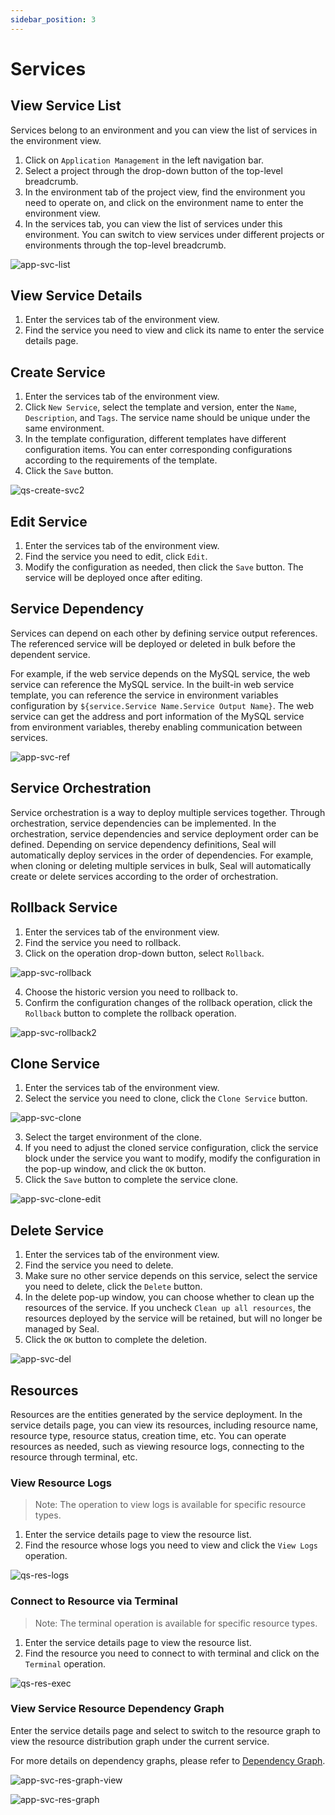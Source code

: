 ```yaml
---
sidebar_position: 3
---
```


# Services

## View Service List

Services belong to an environment and you can view the list of services in the environment view.

1. Click on `Application Management` in the left navigation bar.
2. Select a project through the drop-down button of the top-level breadcrumb.
3. In the environment tab of the project view, find the environment you need to operate on, and click on the environment name to enter the environment view.
4. In the services tab, you can view the list of services under this environment. You can switch to view services under different projects or environments through the top-level breadcrumb.

![app-svc-list](/img/v0.3.0/application/service/app-svc-list.png)

## View Service Details

1. Enter the services tab of the environment view.
2. Find the service you need to view and click its name to enter the service details page.

## Create Service

1. Enter the services tab of the environment view.
2. Click `New Service`, select the template and version, enter the `Name`, `Description`, and `Tags`. The service name should be unique under the same environment.
3. In the template configuration, different templates have different configuration items. You can enter corresponding configurations according to the requirements of the template.
4. Click the `Save` button.

![qs-create-svc2](/img/v0.3.0/quickstart/qs-create-svc2.png)

## Edit Service

1. Enter the services tab of the environment view.
2. Find the service you need to edit, click `Edit`.
3. Modify the configuration as needed, then click the `Save` button. The service will be deployed once after editing.

## Service Dependency

Services can depend on each other by defining service output references. The referenced service will be deployed or deleted in bulk before the dependent service.

For example, if the web service depends on the MySQL service, the web service can reference the MySQL service. In the built-in web service template, you can reference the service in environment variables configuration by `${service.Service Name.Service Output Name}`. The web service can get the address and port information of the MySQL service from environment variables, thereby enabling communication between services.

![app-svc-ref](/img/v0.3.0/application/service/app-svc-ref.png)

## Service Orchestration

Service orchestration is a way to deploy multiple services together. Through orchestration, service dependencies can be implemented. In the orchestration, service dependencies and service deployment order can be defined. Depending on service dependency definitions, Seal will automatically deploy services in the order of dependencies. For example, when cloning or deleting multiple services in bulk, Seal will automatically create or delete services according to the order of orchestration.

## Rollback Service

1. Enter the services tab of the environment view.
2. Find the service you need to rollback.
3. Click on the operation drop-down button, select `Rollback`.

![app-svc-rollback](/img/v0.3.0/application/service/app-svc-rollback.png)

4. Choose the historic version you need to rollback to.
5. Confirm the configuration changes of the rollback operation, click the `Rollback` button to complete the rollback operation.

![app-svc-rollback2](/img/v0.3.0/application/service/app-svc-rollback2.png)

## Clone Service

1. Enter the services tab of the environment view.
2. Select the service you need to clone, click the `Clone Service` button.

![app-svc-clone](/img/v0.3.0/application/service/app-svc-clone.png)

3. Select the target environment of the clone.
4. If you need to adjust the cloned service configuration, click the service block under the service you want to modify, modify the configuration in the pop-up window, and click the `OK` button.
5. Click the `Save` button to complete the service clone.

![app-svc-clone-edit](/img/v0.3.0/application/service/app-svc-clone-edit.png)

## Delete Service

1. Enter the services tab of the environment view.
2. Find the service you need to delete.
3. Make sure no other service depends on this service, select the service you need to delete, click the `Delete` button.
4. In the delete pop-up window, you can choose whether to clean up the resources of the service. If you uncheck `Clean up all resources`, the resources deployed by the service will be retained, but will no longer be managed by Seal.
5. Click the `OK` button to complete the deletion.

![app-svc-del](/img/v0.3.0/application/service/app-svc-del.png)

## Resources

Resources are the entities generated by the service deployment. In the service details page, you can view its resources, including resource name, resource type, resource status, creation time, etc. You can operate resources as needed, such as viewing resource logs, connecting to the resource through terminal, etc.

### View Resource Logs

> Note: The operation to view logs is available for specific resource types.

1. Enter the service details page to view the resource list.
2. Find the resource whose logs you need to view and click the `View Logs` operation.

![qs-res-logs](/img/v0.3.0/quickstart/qs-res-logs.png)

### Connect to Resource via Terminal

> Note: The terminal operation is available for specific resource types.

1. Enter the service details page to view the resource list.
2. Find the resource you need to connect to with terminal and click on the `Terminal` operation.

![qs-res-exec](/img/v0.3.0/quickstart/qs-res-exec.png)

### View Service Resource Dependency Graph

Enter the service details page and select to switch to the resource graph to view the resource distribution graph under the current service.

For more details on dependency graphs, please refer to [Dependency Graph](/application/graph).

![app-svc-res-graph-view](/img/v0.3.0/application/service/app-svc-res-graph-view.png)

![app-svc-res-graph](/img/v0.3.0/application/service/app-svc-res-graph.png)